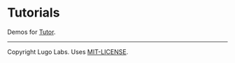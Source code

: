 Tutorials
=========

Demos for [Tutor](http://tutor.lugolabs.com/).

---------

Copyright Lugo Labs. Uses [MIT-LICENSE](MIT-LICENCE).
